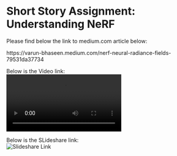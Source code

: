 <h1> Short Story Assignment: Understanding NeRF </h1>
<p>Please find below the link to medium.com article below:</p> 
<p>https://varun-bhaseen.medium.com/nerf-neural-radiance-fields-79531da37734</p>

Below is the Video link:  
![Video_Recording](https://github.com/varun-bhaseen/Advance-Deep-Learning/blob/master/Short%20Story%20Assignment/Video%20Recording%20and%20explanation.mp4)  


Below is the SLideshare link:  
![Slideshare Link](https://www2.slideshare.net/VarunBhaseen/understanding-neural-radiance-fields)